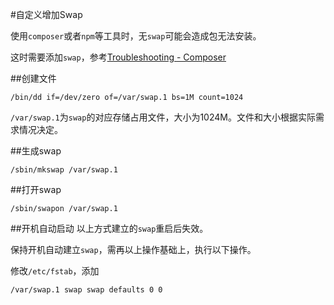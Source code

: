 #自定义增加Swap

使用`composer`或者`npm`等工具时，无`swap`可能会造成包无法安装。

这时需要添加`swap`，参考[Troubleshooting - Composer](https://getcomposer.org/doc/articles/troubleshooting.md#proc-open-fork-failed-errors)

##创建文件
```
/bin/dd if=/dev/zero of=/var/swap.1 bs=1M count=1024
```
`/var/swap.1`为`swap`的对应存储占用文件，大小为1024M。文件和大小根据实际需求情况决定。

##生成swap
```
/sbin/mkswap /var/swap.1
```

##打开swap
```
/sbin/swapon /var/swap.1
```

##开机自动启动
以上方式建立的`swap`重启后失效。

保持开机自动建立`swap`，需再以上操作基础上，执行以下操作。

修改`/etc/fstab`，添加
```
/var/swap.1 swap swap defaults 0 0
```